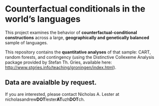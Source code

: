 # Counterfactual conditionals in the worldʼs languages

This project examines the behavior of **counterfactual-conditional constructions** across a large, **geographically and genetically balanced** sample of languages. 

This repository contains the **quantitative analyses** of that sample: CART, random forests, and contingency (using the Distinctive Collexeme Analysis package provided by Stefan Th. Gries, available here: http://www.stgries.info/teaching/groningen/index.html). 

## Data are avaialble by request. 

If you are interested, please contact Nicholas A. Lester at nicholasandrew**DOT**lester**AT**uzh**DOT**ch.
